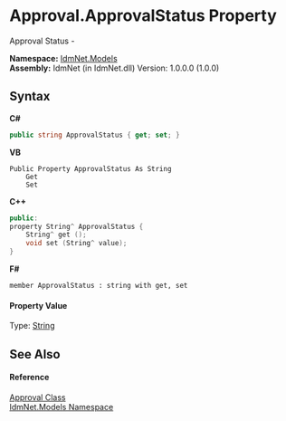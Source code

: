 # Approval.ApprovalStatus Property 
 

Approval Status -

**Namespace:**&nbsp;<a href="N_IdmNet_Models">IdmNet.Models</a><br />**Assembly:**&nbsp;IdmNet (in IdmNet.dll) Version: 1.0.0.0 (1.0.0)

## Syntax

**C#**<br />
``` C#
public string ApprovalStatus { get; set; }
```

**VB**<br />
``` VB
Public Property ApprovalStatus As String
	Get
	Set
```

**C++**<br />
``` C++
public:
property String^ ApprovalStatus {
	String^ get ();
	void set (String^ value);
}
```

**F#**<br />
``` F#
member ApprovalStatus : string with get, set

```


#### Property Value
Type: <a href="http://msdn2.microsoft.com/en-us/library/s1wwdcbf" target="_blank">String</a>

## See Also


#### Reference
<a href="T_IdmNet_Models_Approval">Approval Class</a><br /><a href="N_IdmNet_Models">IdmNet.Models Namespace</a><br />